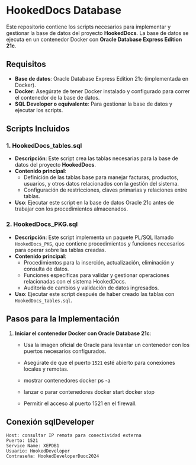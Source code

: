# HookedDocs Database

Este repositorio contiene los scripts necesarios para implementar y gestionar la base de datos del proyecto **HookedDocs**. La base de datos se ejecuta en un contenedor Docker con **Oracle Database Express Edition 21c**.

## Requisitos

- **Base de datos**: Oracle Database Express Edition 21c (implementada en Docker).
- **Docker**: Asegúrate de tener Docker instalado y configurado para correr el contenedor de la base de datos.
- **SQL Developer o equivalente**: Para gestionar la base de datos y ejecutar los scripts.

## Scripts Incluidos

### 1. **HookedDocs_tables.sql**

- **Descripción**: Este script crea las tablas necesarias para la base de datos del proyecto **HookedDocs**.
- **Contenido principal**:
  - Definición de las tablas base para manejar facturas, productos, usuarios, y otros datos relacionados con la gestión del sistema.
  - Configuración de restricciones, claves primarias y relaciones entre tablas.
- **Uso**:
  Ejecutar este script en la base de datos Oracle 21c antes de trabajar con los procedimientos almacenados.

### 2. **HookedDocs_PKG.sql**

- **Descripción**: Este script implementa un paquete PL/SQL llamado `HookedDocs_PKG`, que contiene procedimientos y funciones necesarios para operar sobre las tablas creadas.
- **Contenido principal**:
  - Procedimientos para la inserción, actualización, eliminación y consulta de datos.
  - Funciones específicas para validar y gestionar operaciones relacionadas con el sistema HookedDocs.
  - Auditoría de cambios y validación de datos ingresados.
- **Uso**:
  Ejecutar este script después de haber creado las tablas con `HookedDocs_tables.sql`.

## Pasos para la Implementación

1. **Iniciar el contenedor Docker con Oracle Database 21c**:
   - Usa la imagen oficial de Oracle para levantar un contenedor con los puertos necesarios configurados.
   - Asegúrate de que el puerto `1521` esté abierto para conexiones locales y remotas.

   - mostrar contenedores 
        docker ps -a

    - lanzar o parar contenedores
        docker start <nombre contenedor o ID>
        docker stop <nombre contenedor o ID>

    - Permitir el acceso al puerto 1521 en el firewall.

## Conexión sqlDeveloper

    Host: consultar IP remota para conectividad externa
    Puerto: 1521
    Service Name: XEPDB1
    Usuario: HookedDeveloper
    Contraseña: HookedDeveloperDuoc2024


